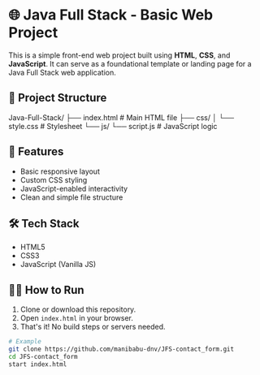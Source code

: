 # 🌐 Java Full Stack - Basic Web Project

This is a simple front-end web project built using **HTML**, **CSS**, and **JavaScript**. 
It can serve as a foundational template or landing page for a Java Full Stack web application.

## 📁 Project Structure
Java-Full-Stack/
├── index.html # Main HTML file
├── css/
│ └── style.css # Stylesheet
└── js/
└── script.js # JavaScript logic


## 🚀 Features

- Basic responsive layout
- Custom CSS styling
- JavaScript-enabled interactivity
- Clean and simple file structure

## 🛠️ Tech Stack

- HTML5
- CSS3
- JavaScript (Vanilla JS)

## 🧑‍💻 How to Run

1. Clone or download this repository.
2. Open `index.html` in your browser.
3. That's it! No build steps or servers needed.

```bash
# Example
git clone https://github.com/manibabu-dnv/JFS-contact_form.git
cd JFS-contact_form
start index.html
